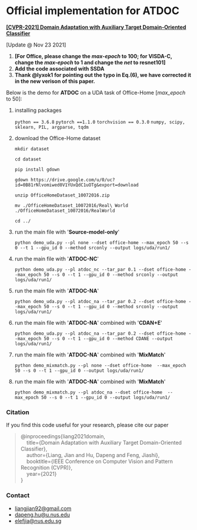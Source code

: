 # Official implementation for **ATDOC**

[**[CVPR-2021] Domain Adaptation with Auxiliary Target Domain-Oriented Classifier**](https://arxiv.org/pdf/2007.04171.pdf)

[Update @ Nov 23 2021] 

1. **[For Office, please change the *max-epoch* to 100; for VISDA-C, change the *max-epoch* to 1 and change the *net* to resnet101]**
2. **Add the code associated with SSDA**
3. **Thank @lyxok1 for pointing out the typo in Eq.(6), we have corrected it in the new verison of this paper.**



Below is the demo for **ATDOC** on a UDA task of Office-Home [*max_epoch* to 50]:


1. installing packages

   `python == 3.6.8`
   `pytorch ==1.1.0`
   `torchvision == 0.3.0`
   `numpy, scipy, sklearn, PIL, argparse, tqdm`
   
2. download the Office-Home dataset

   `mkdir dataset`

   `cd dataset`

   `pip install gdown`

   `gdown https://drive.google.com/u/0/uc?id=0B81rNlvomiwed0V1YUxQdC1uOTg&export=download`

   `unzip OfficeHomeDataset_10072016.zip`

   `mv ./OfficeHomeDataset_10072016/Real\ World ./OfficeHomeDataset_10072016/RealWorld`

   `cd ../`

3. run the main file with '**Source-model-only**'

   `python demo_uda.py --pl none --dset office-home --max_epoch 50 --s 0 --t 1 --gpu_id 0 --method srconly --output logs/uda/run1/`

4. run the main file with '**ATDOC-NC**'

   `python demo_uda.py --pl atdoc_nc --tar_par 0.1 --dset office-home --max_epoch 50 --s 0 --t 1 --gpu_id 0 --method srconly --output logs/uda/run1/`

5. run the main file with '**ATDOC-NA**'

   `python demo_uda.py --pl atdoc_na --tar_par 0.2 --dset office-home --max_epoch 50 --s 0 --t 1 --gpu_id 0 --method srconly --output logs/uda/run1/`

6. run the main file with '**ATDOC-NA**' combined with '**CDAN+E**'

   `python demo_uda.py --pl atdoc_na --tar_par 0.2 --dset office-home --max_epoch 50 --s 0 --t 1 --gpu_id 0 --method CDANE --output logs/uda/run1/`

7. run the main file with '**ATDOC-NA**' combined with '**MixMatch**'

   `python demo_mixmatch.py --pl none --dset office-home  --max_epoch 50 --s 0 --t 1 --gpu_id 0 --output logs/uda/run1/`

8. run the main file with '**ATDOC-NA**' combined with '**MixMatch**'

   `python demo_mixmatch.py --pl atdoc_na --dset office-home  --max_epoch 50 --s 0 --t 1 --gpu_id 0 --output logs/uda/run1/`




### Citation

If you find this code useful for your research, please cite our paper

> @inproceedings{liang2021domain,  
>  &nbsp; &nbsp;  title={Domain Adaptation with Auxiliary Target Domain-Oriented Classifier},  
>  &nbsp; &nbsp;  author={Liang, Jian and Hu, Dapeng and Feng, Jiashi},  
>  &nbsp; &nbsp;  booktitle={IEEE Conference on Computer Vision and Pattern Recognition (CVPR)},  
>  &nbsp; &nbsp;  year={2021}  
> }
> 
### Contact

- [liangjian92@gmail.com](mailto:liangjian92@gmail.com)
- [dapeng.hu@u.nus.edu](mailto:dapeng.hu@u.nus.edu)
- [elefjia@nus.edu.sg](mailto:elefjia@nus.edu.sg)